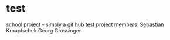 # test
school project - simply a git hub test
project members:
Sebastian Kroaptschek
Georg Grossinger
